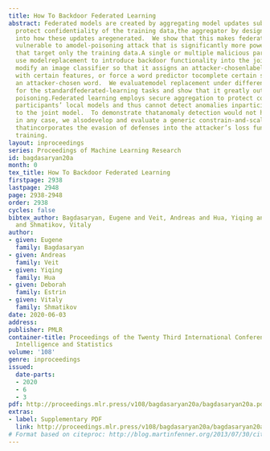 ```yaml
---
title: How To Backdoor Federated Learning
abstract: Federated models are created by aggregating model updates submittedby participants.  To
  protect confidentiality of the training data,the aggregator by design has no visibility
  into how these updates aregenerated.  We show that this makes federated learning
  vulnerable to amodel-poisoning attack that is significantly more powerful than poisoningattacks
  that target only the training data.A single or multiple malicious participants can
  use modelreplacement to introduce backdoor functionality into the joint model,e.g.,
  modify an image classifier so that it assigns an attacker-chosenlabel to images
  with certain features, or force a word predictor tocomplete certain sentences with
  an attacker-chosen word.  We evaluatemodel replacement under different assumptions
  for the standardfederated-learning tasks and show that it greatly outperformstraining-data
  poisoning.Federated learning employs secure aggregation to protect confidentialityof
  participants’ local models and thus cannot detect anomalies inparticipants’ contributions
  to the joint model.  To demonstrate thatanomaly detection would not have been effective
  in any case, we alsodevelop and evaluate a generic constrain-and-scale technique
  thatincorporates the evasion of defenses into the attacker’s loss functionduring
  training.
layout: inproceedings
series: Proceedings of Machine Learning Research
id: bagdasaryan20a
month: 0
tex_title: How To Backdoor Federated Learning
firstpage: 2938
lastpage: 2948
page: 2938-2948
order: 2938
cycles: false
bibtex_author: Bagdasaryan, Eugene and Veit, Andreas and Hua, Yiqing and Estrin, Deborah
  and Shmatikov, Vitaly
author:
- given: Eugene
  family: Bagdasaryan
- given: Andreas
  family: Veit
- given: Yiqing
  family: Hua
- given: Deborah
  family: Estrin
- given: Vitaly
  family: Shmatikov
date: 2020-06-03
address: 
publisher: PMLR
container-title: Proceedings of the Twenty Third International Conference on Artificial
  Intelligence and Statistics
volume: '108'
genre: inproceedings
issued:
  date-parts:
  - 2020
  - 6
  - 3
pdf: http://proceedings.mlr.press/v108/bagdasaryan20a/bagdasaryan20a.pdf
extras:
- label: Supplementary PDF
  link: http://proceedings.mlr.press/v108/bagdasaryan20a/bagdasaryan20a-supp.pdf
# Format based on citeproc: http://blog.martinfenner.org/2013/07/30/citeproc-yaml-for-bibliographies/
---
```


